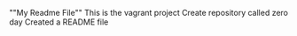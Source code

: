 ""My Readme File""
This is the vagrant project
Create repository called zero day
Created a README file

